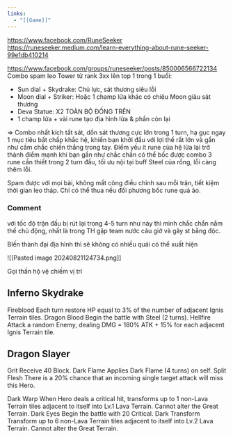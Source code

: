 ```yaml
---
links:
  - "[[Game]]"
---
```

https://www.facebook.com/RuneSeeker
https://runeseeker.medium.com/learn-everything-about-rune-seeker-99e1db410214
	
https://www.facebook.com/groups/runeseeker/posts/850006566722134
Combo spam leo Tower từ rank 3xx lên top 1 trong 1 buổi:

- Sun dial + Skydrake: Chủ lực, sát thương siêu lỗi
- Moon dial + Striker: Hoặc 1 champ lửa khác có chiêu Moon giàu sát thương
- Deva Statue: X2 TOÀN BỘ ĐỐNG TRÊN
- 1 champ lửa + vài rune tạo địa hình lửa & phần còn lại

=> Combo nhất kích tất sát, dồn sát thương cực lớn trong 1 turn, hạ gục ngay 1 mục tiêu bất chấp khắc hệ, khiến bạn khởi đầu với lợi thế rất lớn và gần như cầm chắc chiến thắng trong tay. Điểm yếu ít rune của hệ lửa lại trở thành điểm mạnh khi bạn gần như chắc chắn có thể bốc được combo 3 rune cần thiết trong 2 turn đầu, tối ưu nội tại buff Steel của rồng, lỗi càng thêm lỗi.

Spam được với mọi bài, không mất công điều chỉnh sau mỗi trận, tiết kiệm thời gian leo tháp. Chỉ có thể thua nếu đối phương bốc rune quá ảo.

### Comment

với tốc độ trận đấu bị rút lại trong 4-5 turn như này thì mình chắc chắn nắm thế chủ động, nhất là trong TH gặp team nước câu giờ và gây st bằng độc.

BIến thành đại địa hình thì sẽ không có nhiều quái có thể xuất hiện

![[Pasted image 20240821124734.png]]

Gọi thần hộ vệ chiếm vị trí

## Inferno Skydrake

Fireblood Each turn restore HP equal to 3% of the number of adjacent Ignis Terrain tiles. 
Dragon Blood Begin the battle with Steel (2 turns). 
Hellfire Attack a random Enemy, dealing DMG = 180% ATK + 15% for each adjacent Ignis Terrain tile.

## Dragon Slayer

Grit Receive 40 Block. 
Dark Flame Applies Dark Flame (4 turns) on self. 
Split Flesh There is a 20% chance that an incoming single target attack will miss this Hero.

Dark Warp When Hero deals a critical hit, transforms up to 1 non-Lava Terrain tiles adjacent to itself into Lv.1 Lava Terrain. Cannot alter the Great Terrain. 
Dark Eyes Begin the battle with 20 Critical. 
Dark Transform Transform up to 6 non-Lava Terrain tiles adjacent to itself into Lv.2 Lava Terrain. Cannot alter the Great Terrain.